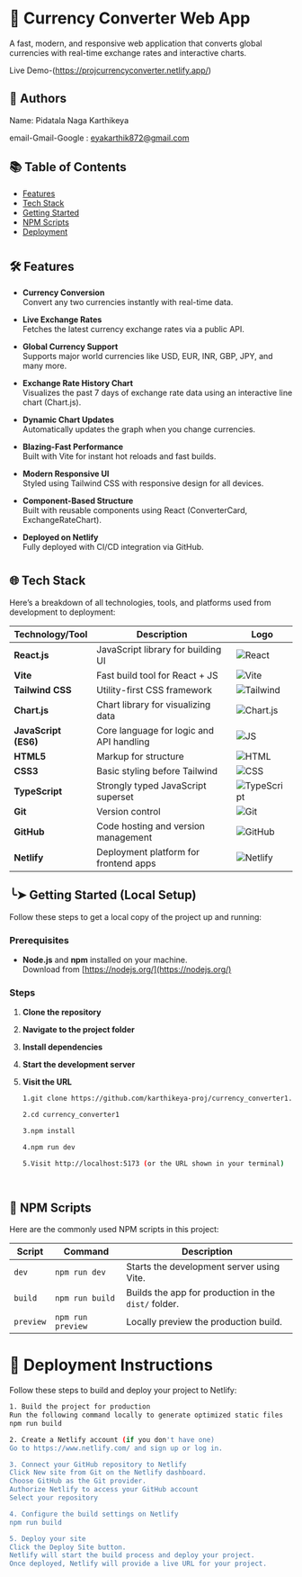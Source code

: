 # 💱 Currency Converter Web App

A fast, modern, and responsive web application that converts global currencies with real-time exchange rates and interactive charts.

Live Demo-(https://projcurrencyconverter.netlify.app/)


## 👥 Authors 

Name: Pidatala Naga Karthikeya 

email-Gmail-Google : eyakarthik872@gmail.com



## 📚 Table of Contents

* [Features](#-features)  
* [Tech Stack](#️-tech-stack)  
* [Getting Started](#-getting-started-local-setup)   
* [NPM Scripts](#-npm-scripts)  
* [Deployment](#-deploying-to-netlify)  
#
## 🛠 Features

- **Currency Conversion**  
  Convert any two currencies instantly with real-time data.

- **Live Exchange Rates**  
  Fetches the latest currency exchange rates via a public API.

- **Global Currency Support**  
  Supports major world currencies like USD, EUR, INR, GBP, JPY, and many more.

- **Exchange Rate History Chart**  
  Visualizes the past 7 days of exchange rate data using an interactive line chart (Chart.js).

- **Dynamic Chart Updates**  
  Automatically updates the graph when you change currencies.

- **Blazing-Fast Performance**  
  Built with Vite for instant hot reloads and fast builds.

- **Modern Responsive UI**  
  Styled using Tailwind CSS with responsive design for all devices.

- **Component-Based Structure**  
  Built with reusable components using React (ConverterCard, ExchangeRateChart).

- **Deployed on Netlify**  
  Fully deployed with CI/CD integration via GitHub.

#

## 🌐 Tech Stack

Here’s a breakdown of all technologies, tools, and platforms used from development to deployment:

| Technology/Tool        | Description                                 | Logo |
|------------------------|---------------------------------------------|------|
| **React.js**           | JavaScript library for building UI          | ![React](https://img.shields.io/badge/-React-61DAFB?logo=react&logoColor=white&style=flat) |
| **Vite**               | Fast build tool for React + JS              | ![Vite](https://img.shields.io/badge/-Vite-646CFF?logo=vite&logoColor=white&style=flat) |
| **Tailwind CSS**       | Utility-first CSS framework                 | ![Tailwind](https://img.shields.io/badge/-TailwindCSS-38B2AC?logo=tailwind-css&logoColor=white&style=flat) |
| **Chart.js**           | Chart library for visualizing data          | ![Chart.js](https://img.shields.io/badge/-Chart.js-F5788D?logo=chartdotjs&logoColor=white&style=flat) |
| **JavaScript (ES6)**   | Core language for logic and API handling    | ![JS](https://img.shields.io/badge/-JavaScript-F7DF1E?logo=javascript&logoColor=black&style=flat) |
| **HTML5**              | Markup for structure                        | ![HTML](https://img.shields.io/badge/-HTML5-E34F26?logo=html5&logoColor=white&style=flat) |
| **CSS3**               | Basic styling before Tailwind               | ![CSS](https://img.shields.io/badge/-CSS3-1572B6?logo=css3&logoColor=white&style=flat) |
| **TypeScript**         | Strongly typed JavaScript superset           | ![TypeScript](https://img.shields.io/badge/-TypeScript-3178C6?logo=typescript&logoColor=white&style=flat) |
| **Git**                | Version control                             | ![Git](https://img.shields.io/badge/-Git-F05032?logo=git&logoColor=white&style=flat) |
| **GitHub**             | Code hosting and version management         | ![GitHub](https://img.shields.io/badge/-GitHub-181717?logo=github&logoColor=white&style=flat) |
| **Netlify**            | Deployment platform for frontend apps       | ![Netlify](https://img.shields.io/badge/-Netlify-00C7B7?logo=netlify&logoColor=white&style=flat) |

##
## ╰➤ Getting Started (Local Setup)

Follow these steps to get a local copy of the project up and running:

### Prerequisites

- **Node.js** and **npm** installed on your machine.  
  Download from [https://nodejs.org/](https://nodejs.org/)

### Steps

1. **Clone the repository**
2. **Navigate to the project folder**
3. **Install dependencies**
4. **Start the development server**
5. **Visit the URL**


   ```bash
   1.git clone https://github.com/karthikeya-proj/currency_converter1.git 
   
   2.cd currency_converter1

   3.npm install

   4.npm run dev

   5.Visit http://localhost:5173 (or the URL shown in your terminal)
   
 
## 📜 NPM Scripts

Here are the commonly used NPM scripts in this project:

| Script           | Command           | Description                                      |
|------------------|-------------------|--------------------------------------------------|
| `dev`            | `npm run dev`     | Starts the development server using Vite.       |
| `build`          | `npm run build`   | Builds the app for production in the `dist/` folder. |
| `preview`        | `npm run preview` | Locally preview the production build.           |


#
# 🚩 Deployment Instructions
Follow these steps to build and deploy your project to Netlify:
 
  ```bash 
  1. Build the project for production
Run the following command locally to generate optimized static files
npm run build

2. Create a Netlify account (if you don't have one)
Go to https://www.netlify.com/ and sign up or log in.

3. Connect your GitHub repository to Netlify
Click New site from Git on the Netlify dashboard.
Choose GitHub as the Git provider.
Authorize Netlify to access your GitHub account
Select your repository 

4. Configure the build settings on Netlify
npm run build

5. Deploy your site
Click the Deploy Site button.
Netlify will start the build process and deploy your project.
Once deployed, Netlify will provide a live URL for your project.


